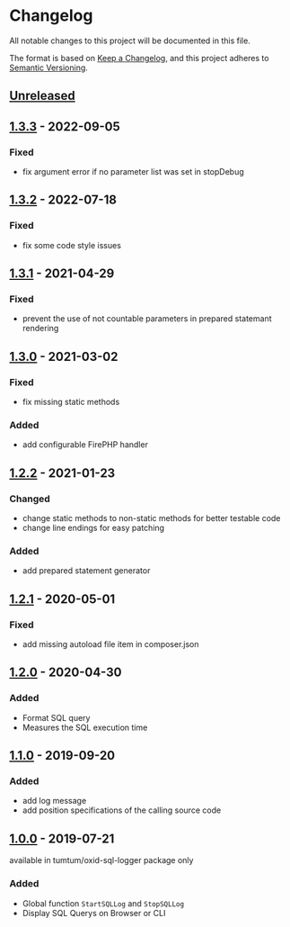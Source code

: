 # Changelog
All notable changes to this project will be documented in this file.

The format is based on [Keep a Changelog](https://keepachangelog.com/en/1.0.0/),
and this project adheres to [Semantic Versioning](https://semver.org/spec/v2.0.0.html).

## [Unreleased](https://git.d3data.de/D3Public/oxid-sql-logger/compare/1.3.3...master)

## [1.3.3](https://git.d3data.de/D3Public/oxid-sql-logger/compare/1.3.2...1.3.3) - 2022-09-05
### Fixed
- fix argument error if no parameter list was set in stopDebug

## [1.3.2](https://git.d3data.de/D3Public/oxid-sql-logger/compare/1.3.1...1.3.2) - 2022-07-18
### Fixed
- fix some code style issues

## [1.3.1](https://git.d3data.de/D3Public/oxid-sql-logger/compare/1.3.0...1.3.1) - 2021-04-29
### Fixed
- prevent the use of not countable parameters in prepared statemant rendering 

## [1.3.0](https://git.d3data.de/D3Public/oxid-sql-logger/compare/1.2.2...1.3.0) - 2021-03-02
### Fixed
- fix missing static methods

### Added
- add configurable FirePHP handler

## [1.2.2](https://git.d3data.de/D3Public/oxid-sql-logger/compare/1.2.1...1.2.2) - 2021-01-23
### Changed
- change static methods to non-static methods for better testable code
- change line endings for easy patching

### Added
- add prepared statement generator

## [1.2.1](https://git.d3data.de/D3Public/oxid-sql-logger/compare/1.2.0...1.2.1) - 2020-05-01
### Fixed
- add missing autoload file item in composer.json

## [1.2.0](https://git.d3data.de/D3Public/oxid-sql-logger/compare/1.1.0...1.2.0) - 2020-04-30
### Added
- Format SQL query 
- Measures the SQL execution time

## [1.1.0](https://git.d3data.de/D3Public/oxid-sql-logger/compare/1.0.0...1.1.0) - 2019-09-20
### Added
- add log message
- add position specifications of the calling source code 

## [1.0.0](https://git.d3data.de/D3Public/oxid-sql-logger/releases/tag/1.0.0) - 2019-07-21

available in tumtum/oxid-sql-logger package only

### Added
- Global function `StartSQLLog` and `StopSQLLog`
- Display SQL Querys on Browser or CLI